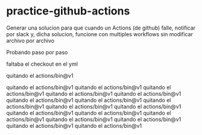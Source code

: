 # practice-github-actions
Generar una solucion para que cuando un Actions (de github) falle, notificar por slack y, dicha solucion, funcione con multiples workflows sin modificar archivo por archivo

Probando paso por paso

faltaba el checkout en el yml

quitando el actions/bin@v1


quitando el actions/bin@v1
quitando el actions/bin@v1
quitando el actions/bin@v1
quitando el actions/bin@v1
quitando el actions/bin@v1
quitando el actions/bin@v1
quitando el actions/bin@v1
quitando el actions/bin@v1
quitando el actions/bin@v1
quitando el actions/bin@v1
quitando el actions/bin@v1
quitando el actions/bin@v1
quitando el actions/bin@v1
quitando el actions/bin@v1
quitando el actions/bin@v1
quitando el actions/bin@v1
quitando el actions/bin@v1